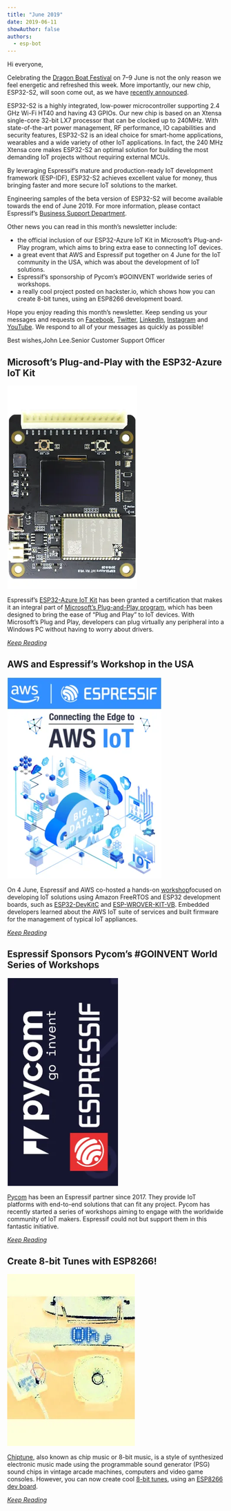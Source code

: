 ```yaml
---
title: "June 2019"
date: 2019-06-11
showAuthor: false
authors: 
  - esp-bot
---
```

Hi everyone,

Celebrating the [Dragon Boat Festival](https://en.wikipedia.org/wiki/Dragon_Boat_Festival) on 7–9 June is not the only reason we feel energetic and refreshed this week. More importantly, our new chip, ESP32-S2, will soon come out, as we have [recently announced](https://www.espressif.com/en/news/espressif-announces-%E2%80%A8esp32-s2-secure-wi-fi-mcu).

ESP32-S2 is a highly integrated, low-power microcontroller supporting 2.4 GHz Wi-Fi HT40 and having 43 GPIOs. Our new chip is based on an Xtensa single-core 32-bit LX7 processor that can be clocked up to 240MHz. With state-of-the-art power management, RF performance, IO capabilities and security features, ESP32-S2 is an ideal choice for smart-home applications, wearables and a wide variety of other IoT applications. In fact, the 240 MHz Xtensa core makes ESP32-S2 an optimal solution for building the most demanding IoT projects without requiring external MCUs.

By leveraging Espressif’s mature and production-ready IoT development framework (ESP-IDF), ESP32-S2 achieves excellent value for money, thus bringing faster and more secure IoT solutions to the market.

Engineering samples of the beta version of ESP32-S2 will become available towards the end of June 2019. For more information, please contact Espressif’s [Business Support Department](https://www.espressif.com/en/company/contact/pre-sale-questions-crm).

Other news you can read in this month’s newsletter include:

- the official inclusion of our ESP32-Azure IoT Kit in Microsoft’s Plug-and-Play program, which aims to bring extra ease to connecting IoT devices.
- a great event that AWS and Espressif put together on 4 June for the IoT community in the USA, which was about the development of IoT solutions.
- Espressif’s sponsorship of Pycom’s #GOINVENT worldwide series of workshops.
- a really cool project posted on hackster.io, which shows how you can create 8-bit tunes, using an ESP8266 development board.

Hope you enjoy reading this month’s newsletter. Keep sending us your messages and requests on [Facebook](https://www.facebook.com/espressif/), [Twitter](https://twitter.com/EspressifSystem), [LinkedIn](https://www.linkedin.com/company/espressif-systems/), [Instagram](https://www.instagram.com/espressif_systems/) and [YouTube](https://www.youtube.com/channel/UCDBWNF7CJ2U5eLGT7o3rKog). We respond to all of your messages as quickly as possible!

Best wishes,John Lee.Senior Customer Support Officer

## Microsoft’s Plug-and-Play with the ESP32-Azure IoT Kit

![](img/june-1.webp)

Espressif’s [ESP32-Azure IoT Kit](https://www.espressif.com/en/products/hardware/esp32-azure-kit) has been granted a certification that makes it an integral part of [Microsoft’s Plug-and-Play program](https://azure.microsoft.com/en-us/blog/azure-iot-at-build-making-iot-solutions-easier-to-develop-more-powerful-to-use/), which has been designed to bring the ease of “Plug and Play” to IoT devices. With Microsoft’s Plug and Play, developers can plug virtually any peripheral into a Windows PC without having to worry about drivers.

[*Keep Reading*](https://www.espressif.com/en/news/Microsoft_Plug-and-Play_with_ESP32-Azure_IoT_Kit)

## AWS and Espressif’s Workshop in the USA

![](img/june-2.webp)

On 4 June, Espressif and AWS co-hosted a hands-on [workshop](https://www.eventbrite.com/e/aws-espressif-workshop-palo-alto-2019-registration-61864312825)focused on developing IoT solutions using Amazon FreeRTOS and ESP32 development boards, such as [ESP32-DevKitC](https://www.espressif.com/en/products/hardware/esp32-devkitc/overview) and [ESP-WROVER-KIT-VB](https://www.espressif.com/en/products/hardware/esp-wrover-kit/overview). Embedded developers learned about the AWS IoT suite of services and built firmware for the management of typical IoT appliances.

[*Keep Reading*](https://www.espressif.com/en/news/AWS_and_Espressif_Workshop)

## Espressif Sponsors Pycom’s #GOINVENT World Series of Workshops

![](img/june-3.webp)

[Pycom](https://pycom.io/) has been an Espressif partner since 2017. They provide IoT platforms with end-to-end solutions that can fit any project. Pycom has recently started a series of workshops aiming to engage with the worldwide community of IoT makers. Espressif could not but support them in this fantastic initiative.

[*Keep Reading*](https://www.espressif.com/en/Espressif_Sponsors_Pycom_GOINVENT)

## Create 8-bit Tunes with ESP8266!

![](img/june-4.webp)

[Chiptune](https://en.wikipedia.org/wiki/Chiptune), also known as chip music or 8-bit music, is a style of synthesized electronic music made using the programmable sound generator (PSG) sound chips in vintage arcade machines, computers and video game consoles. However, you can now create cool [8-bit tunes](https://www.hackster.io/ericBcreator/a-m-p-arduino-music-player-8013b6?utm_campaign=new_projects&utm_content=2&utm_medium=email&utm_source=hackster&utm_term=project_name), using an [ESP8266 dev board](https://www.espressif.com/en/products/hardware/esp8266ex/overview).

[*Keep Reading*](https://www.espressif.com/en/news/Create_8-bit_Tunes_with_ESP8266)
